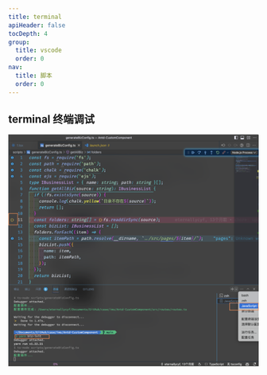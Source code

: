 ```yaml
---
title: terminal
apiHeader: false
tocDepth: 4
group:
  title: vscode
  order: 0
nav:
  title: 脚本
  order: 0
---
```


## terminal 终端调试

![](https://raw.githubusercontent.com/eternallycyf/ims-template-config/master/public/images/debugger/terminal.png)

